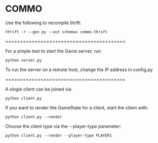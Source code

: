 # COMMO

Use the following to recompile thrift:

```
thrift -r --gen py --out schemas commo.thrift
```

=========================================

For a simple test to start the Game server, run
```
python server.py
```

To run the server on a remote host, change the IP address in config.py

=========================================

A single client can be joined via
```
python client.py
```

If you want to render the GameState for a client, start the client with:
```
python client.py --render
```

Choose the client type via the --player-type parameter:
```
python client.py --render --player-type PLAYER1
```
